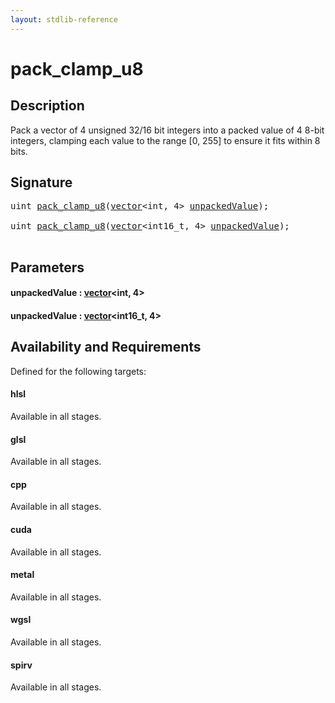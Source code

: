 ```yaml
---
layout: stdlib-reference
---
```


# pack\_clamp\_u8

## Description

Pack a vector of 4 unsigned 32/16 bit integers into a packed value of 4 8-bit integers,
clamping each value to the range [0, 255] to ensure it fits within 8 bits.




## Signature 

<pre>
<span class="code_keyword">uint</span> <a href="pack_clamp_u8.md">pack_clamp_u8</a>(<a href="../types/vector/index.md" class="code_type">vector</a>&lt;<span class="code_keyword">int</span>, 4&gt; <a href="pack_clamp_u8.md#decl-unpackedValue" class="code_param">unpackedValue</a>);

<span class="code_keyword">uint</span> <a href="pack_clamp_u8.md">pack_clamp_u8</a>(<a href="../types/vector/index.md" class="code_type">vector</a>&lt;int16_t, 4&gt; <a href="pack_clamp_u8.md#decl-unpackedValue" class="code_param">unpackedValue</a>);

</pre>

## Parameters

####  <a id="decl-unpackedValue"></a>unpackedValue  : [vector](../types/vector/index.md)\<int, 4\>
####  <a id="decl-unpackedValue"></a>unpackedValue  : [vector](../types/vector/index.md)\<int16\_t, 4\>

## Availability and Requirements

Defined for the following targets:

#### hlsl
Available in all stages.

#### glsl
Available in all stages.

#### cpp
Available in all stages.

#### cuda
Available in all stages.

#### metal
Available in all stages.

#### wgsl
Available in all stages.

#### spirv
Available in all stages.




<script>
// Fix .md links to .html when on ReadTheDocs
if (window.location.hostname.includes('readthedocs') || 
    window.location.hostname.includes('rtfd.io')) {
  document.addEventListener('DOMContentLoaded', function() {
    const links = document.querySelectorAll('a');
    links.forEach(link => {
      if (link.getAttribute('href') && link.getAttribute('href').endsWith('.md')) {
        link.href = link.href.replace(/\.md($|#|\?)/, '.html$1');
      }
    });
  });
}
</script>
